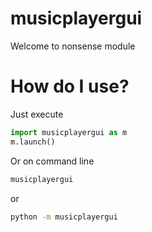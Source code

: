 # musicplayergui
Welcome to nonsense module
# How do I use?
Just execute
```py
import musicplayergui as m
m.launch()
```
Or on command line
```bash
musicplayergui
```
or
```bash
python -m musicplayergui
```